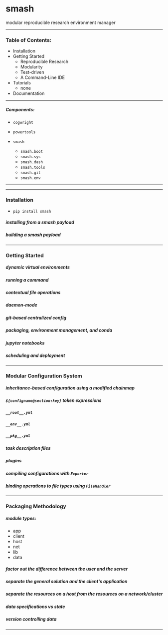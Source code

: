 # smash
modular reproducible research environment manager

--------------------------------------------------------------------------

### Table of Contents:

- Installation
- Getting Started
    - Reproducible Research
    - Modularity
    - Test-driven
    - A Command-Line IDE
- Tutorials
    - none
- Documentation
 
 
---
##### Components:

- `cogwright`
- `powertools`

- `smash`
    - `smash.boot`
    - `smash.sys`
    - `smash.dash`
    - `smash.tools`
    - `smash.git`
    - `smash.env`


--------------------------------------------------------------------------

---
### Installation
- `pip install smash`

##### installing from a smash payload

##### building a smash payload


---
### Getting Started

##### dynamic virtual environments

##### running a command

##### contextual file operations

##### daemon-mode

##### git-based centralized config

##### packaging, environment management, and conda

##### jupyter notebooks

##### scheduling and deployment


---
### Modular Configuration System 

##### inheritance-based configuration using a modified chainmap

##### `${configname@section:key}` token expressions

##### `__root__.yml`

##### `__env__.yml`

##### `__pkg__.yml` 

##### task description files
 
##### plugins

##### compiling configurations with `Exporter`

##### binding operations to file types using `FileHandler`


---
### Packaging Methodology

##### module types:
- app
- client
- host
- net
- lib
- data

##### factor out the difference between the user and the server

##### separate the general solution and the client's application

##### separate the resources on a host from the resources on a network/cluster

##### data specifications vs state

##### version controlling data


--------------------------------------------------------------------------
